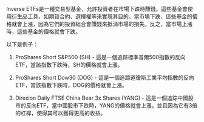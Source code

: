 

Inverse ETFs是一種交易型基金，允許投資者在市場下跌時賺錢。這些基金會使用衍生品工具，如期貨合約、選擇權等來實現其目的。當市場下跌，這些基金的價格就會上漲，因為它們的投資組合會賺錢來抵消市場的損失。反之，當市場上漲時，這些基金的價格就會下跌。

以下是例子：

1. ProShares Short S&P500 (SH) - 這是一個追踪標準普爾500指數的反向ETF，當該指數下跌時，SH的價格就會上漲。

2. ProShares Short Dow30 (DOG) - 這是一個追踪道瓊斯工業平均指數的反向ETF，當該指數下跌時，DOG的價格就會上漲。

3. Direxion Daily FTSE China Bear 3x Shares (YANG) - 這是一個追踪中國股市的反向ETF，當中國股市下跌時，YANG的價格就會上漲，並且因為它有3倍的杠桿，使得其可以獲得更高的收益。